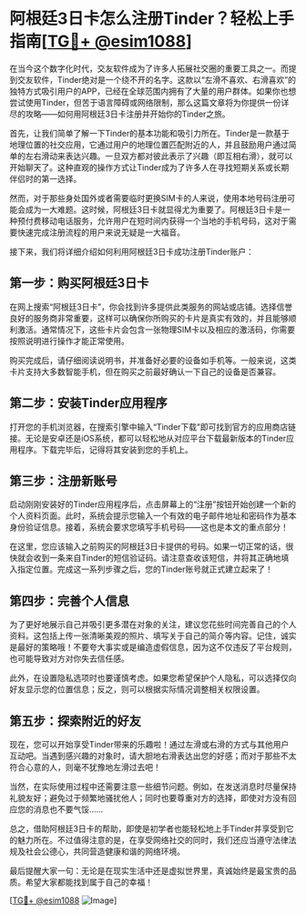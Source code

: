 # 阿根廷3日卡怎么注册Tinder？轻松上手指南[[TG💪+ @esim1088](https://t.me/s/esim1088)]

在当今这个数字化时代，交友软件成为了许多人拓展社交圈的重要工具之一。而提到交友软件，Tinder绝对是一个绕不开的名字。这款以“左滑不喜欢、右滑喜欢”的独特方式吸引用户的APP，已经在全球范围内拥有了大量的用户群体。如果你也想尝试使用Tinder，但苦于语言障碍或网络限制，那么这篇文章将为你提供一份详尽的攻略——如何用阿根廷3日卡注册并开始你的Tinder之旅。

首先，让我们简单了解一下Tinder的基本功能和吸引力所在。Tinder是一款基于地理位置的社交应用，它通过用户的地理位置匹配附近的人，并且鼓励用户通过简单的左右滑动来表达兴趣。一旦双方都对彼此表示了兴趣（即互相右滑），就可以开始聊天了。这种直观的操作方式让Tinder成为了许多人在寻找短期关系或长期伴侣时的第一选择。

然而，对于那些身处国外或者需要临时更换SIM卡的人来说，使用本地号码注册可能会成为一大难题。这时候，阿根廷3日卡就显得尤为重要了。阿根廷3日卡是一种预付费移动电话服务，允许用户在短时间内获得一个当地的手机号码，这对于需要快速完成注册流程的用户来说无疑是一大福音。

接下来，我们将详细介绍如何利用阿根廷3日卡成功注册Tinder账户：

## 第一步：购买阿根廷3日卡

在网上搜索“阿根廷3日卡”，你会找到许多提供此类服务的网站或店铺。选择信誉良好的服务商非常重要，这样可以确保你所购买的卡片是真实有效的，并且能够顺利激活。通常情况下，这些卡片会包含一张物理SIM卡以及相应的激活码，你需要按照说明进行操作才能正常使用。

购买完成后，请仔细阅读说明书，并准备好必要的设备如手机等。一般来说，这类卡片支持大多数智能手机，但在购买之前最好确认一下自己的设备是否兼容。

## 第二步：安装Tinder应用程序

打开您的手机浏览器，在搜索引擎中输入“Tinder下载”即可找到官方的应用商店链接。无论是安卓还是iOS系统，都可以轻松地从对应平台下载最新版本的Tinder应用程序。下载完毕后，记得将其安装到您的手机上。

## 第三步：注册新账号

启动刚刚安装好的Tinder应用程序后，点击屏幕上的“注册”按钮开始创建一个新的个人资料页面。此时，系统会提示您输入一个有效的电子邮件地址和密码作为基本身份验证信息。接着，系统会要求您填写手机号码——这也是本文的重点部分！

在这里，您应该输入之前购买的阿根廷3日卡提供的号码。如果一切正常的话，很快就会收到一条来自Tinder的短信验证码。请注意查收该短信，并将其正确地填入指定位置。完成这一系列步骤之后，您的Tinder账号就正式建立起来了！

## 第四步：完善个人信息

为了更好地展示自己并吸引更多潜在对象的关注，建议您花些时间完善自己的个人资料。这包括上传一张清晰美观的照片、填写关于自己的简介等内容。记住，诚实是最好的策略哦！不要夸大事实或是编造虚假信息，因为这不仅违反了平台规则，也可能导致对方对你失去信任感。

此外，在设置隐私选项时也要谨慎考虑。如果您希望保护个人隐私，可以选择仅向好友显示您的位置信息；反之，则可以根据实际情况调整相关权限设置。

## 第五步：探索附近的好友

现在，您可以开始享受Tinder带来的乐趣啦！通过左滑或右滑的方式与其他用户互动吧。当遇到感兴趣的对象时，请大胆地右滑表达出您的好感；而对于那些不太符合心意的人，则毫不犹豫地左滑过去吧！

当然，在实际使用过程中还需要注意一些细节问题。例如，在发送消息时尽量保持礼貌友好；避免过于频繁地骚扰他人；同时也要尊重对方的选择，即使对方没有回应您的消息也不要气馁……

总之，借助阿根廷3日卡的帮助，即使是初学者也能轻松地上手Tinder并享受到它的魅力所在。不过值得注意的是，在享受网络社交的同时，我们还应当遵守法律法规及社会公德心，共同营造健康和谐的网络环境。

最后提醒大家一句：无论是在现实生活中还是虚拟世界里，真诚始终是最宝贵的品质。希望大家都能找到属于自己的幸福！

[[TG💪+ @esim1088](https://t.me/s/esim1088) ![Image](https://i.postimg.cc/4NQfJmqS/Snipaste-2025-05-13-00-14-12.png)]